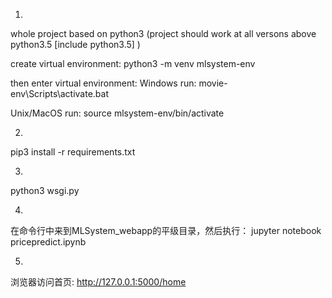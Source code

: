 1. 
whole project based on python3
(project should work at all versons above python3.5 [include python3.5] )

create virtual environment:
python3 -m venv  mlsystem-env

then enter virtual environment:
Windows run:
movie-env\Scripts\activate.bat

Unix/MacOS run:
source mlsystem-env/bin/activate


2. 

pip3 install -r requirements.txt


3.
python3 wsgi.py

4.
在命令行中来到MLSystem_webapp的平级目录，然后执行：
jupyter notebook pricepredict.ipynb 

5. 
浏览器访问首页: http://127.0.0.1:5000/home


